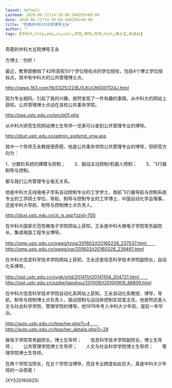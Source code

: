 ```yaml
---
layout: default
Lastmod: 2020-06-21T14:39:06.504293+00:00
date: 2020-06-21T14:39:04.494256+00:00
title: "奇葩的中科大五院博导王永"
author: ""
tags: [中科大,http,edu,cn,ustc,学院,博导,导师,html,博士生,新语丝]
---
```


奇葩的中科大五院博导王永

方博士：你好！

最近，教育部撤销了42所高校50个学位授权点的学位授权，包括4个博士学位授权点，其中有中科大的公共管理博士点。

http://news.163.com/16/0325/22/BJ1LKUUN0001124J.html

因为专业相同，引起了我的兴趣，居然发现了一件有趣的事情。从中科大的网站上获知，公共管理博士点设在该校公共事务学院。

http://pas.ustc.edu.cn/pro/p01.php

从中科大研究生院网站博士生导师一览表可以查到公共管理专业的博导。

http://dsxt.ustc.edu.cn/admin_sgdsmd_xnw.asp

其中一个导师王永教授很奇葩，他是公共事务学院公共管理专业的博导，但研究方向为：

1、分数阶系统的建模与控制；　　2、振动主动控制/机器人控制；　　3、飞行器制导与控制。

都与我们公共管理专业毫无关系。

他是中科大无线电电子学系自动控制专业的工学学士，南航飞行器导航与控制系统专业的工学硕士学位，导航、制导与控制专业的工学博士，中国自动化学会理事，还是中科大导航、制导与控制博士点负责人。

http://dsxt.ustc.edu.cn/zj_js.asp?zzid=700

在中科大国家示范性微电子学院网站上获知，王永是中科大微电子学院常务副院长，集成电路工程专业博导。

http://sme.ustc.edu.cn/xwgg/tzgg/201602/t20160226_237537.html　　http://sme.ustc.edu.cn/xwgg/xw/201603/t20160326_239461.html

在中科大信息科学技术学院网站上获知，王永还是信息科学技术学院副院长，自动化系博导。

http://sist.ustc.edu.cn/xygk/xrld/201411/t20141104_204721.html　　http://sist.ustc.edu.cn/szdw/jiaoshou/201009/t20100909_46809.html

在中科大信息科学技术学院自动化系网站上获知，王永自动化系教授、博导，导航、制导与控制博士点负责人，振动控制与运动体控制实验室主任。他居然还是人文与社会科学学院、管理学院的博导。他1978年考入中科大少年班，提前一年毕业。

http://auto.ustc.edu.cn/teacher.php?i=4　　http://auto.ustc.edu.cn/teacher_details.php?i=28

微电子学院常务副院长，博士生导师；　　信息科学技术学院副院长，博士生导师；　　公共管理学院博士生导师；　　人文与社会科学学院博士生导师；　　管理学院博士生导师。

在两个学院当院长，在五个学院当博导，而且专业跨度如此巨大，真是中科大少年班的一朵奇葩！

(XYS20160625)

